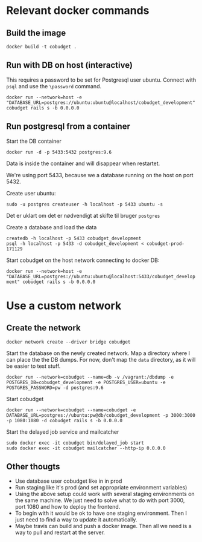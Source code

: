 # Relevant docker commands

## Build the image

`docker build -t cobudget .`

## Run with DB on host (interactive)

This requires a password to be set for Postgresql user ubuntu. Connect with `psql` and use the `\password` command.

`docker run --network=host -e "DATABASE_URL=postgres://ubuntu:ubuntu@localhost/cobudget_development" cobudget rails s -b 0.0.0.0`

## Run postgresql from a container

Start the DB container

`docker run -d -p 5433:5432 postgres:9.6` 

Data is inside the container and will disappear when restartet. 

We're using port 5433, because we a database running on the host on port 5432.

Create user ubuntu:

`sudo -u postgres createuser -h localhost -p 5433 ubuntu -s`

Det er uklart om det er nødvendigt at skifte til bruger `postgres`

Create a database and load the data

```
createdb -h localhost -p 5433 cobudget_development
psql -h localhost -p 5433 -d cobudget_development < cobudget-prod-171129
```

Start cobudget on the host network connecting to docker DB:

`docker run --network=host -e "DATABASE_URL=postgres://ubuntu:ubuntu@localhost:5433/cobudget_development" cobudget rails s -b 0.0.0.0`

# Use a custom network

## Create the network

`docker network create --driver bridge cobudget`

Start the database on the newly created network. Map a directory where I can place the the DB dumps. For now, don't map the `data` directory, as it will be easier to test stuff.

`docker run --network=cobudget --name=db -v /vagrant:/dbdump -e POSTGRES_DB=cobudget_development -e POSTGRES_USER=ubuntu -e POSTGRES_PASSWORD=pw -d postgres:9.6` 

Start cobudget

`docker run --network=cobudget --name=cobudget -e DATABASE_URL=postgres://ubuntu:pw@db/cobudget_development -p 3000:3000 -p 1080:1080 -d cobudget rails s -b 0.0.0.0`

Start the delayed job service and mailcatcher

```
sudo docker exec -it cobudget bin/delayed_job start
sudo docker exec -it cobudget mailcatcher --http-ip 0.0.0.0
```

## Other thougts

* Use database user cobudget like in in prod
* Run staging like it's prod (and set appropriate environment variables)
* Using the above setup could work with several staging environments on the same machine. We just need to solve what to do with port 3000, port 1080 and how to deploy the frontend.
* To begin with it would be ok to have one staging environment. Then I just need to find a way to update it automatically.
* Maybe travis can build and push a docker image. Then all we need is a way to pull and restart at the server.

